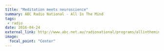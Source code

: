 ```yaml
---
title: "Meditation meets neuroscience"
summary: ABC Radio National - All In The Mind
tags:
 - radio
date: 2016-04-24
external_link: http://www.abc.net.au/radionational/programs/allinthemind/meditation-meets-neuroscience/7339332
image:
  focal_point: "Center"
---
```

